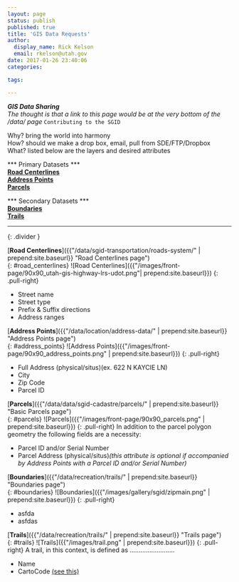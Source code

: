 ```yaml
---
layout: page
status: publish
published: true
title: 'GIS Data Requests'
author:
  display_name: Rick Kelson
  email: rkelson@utah.gov
date: 2017-01-26 23:40:06
categories:

tags:

---
```

***GIS Data Sharing***  
_The thought is that a link to this page would be at the very bottom of the /data/ page_ `Contributing to the SGID`  
 
Why? bring the world into harmony  
How? should we make a drop box, email, pull from SDE/FTP/Dropbox  
What? listed below are the layers and desired attributes

*** Primary Datasets ***  
[**Road Centerlines**](#road_centerlines)  
[**Address Points**](#address_points)  
[**Parcels**](#parcels)  

*** Secondary Datasets ***  
[**Boundaries**](#boundaries)  
[**Trails**](#trails)  

---
{: .divider }

[**Road Centerlines**]({{"/data/sgid-transportation/roads-system/" | prepend:site.baseurl}} "Road Centerlines page")  
{: #road_centerlines}
![Road Centerlines]({{"/images/front-page/90x90_utah-gis-highway-lrs-udot.png"| prepend:site.baseurl}})
{: .pull-right}
- Street name
- Street type
- Prefix & Suffix directions
- Address ranges

[**Address Points**]({{"/data/location/address-data/" | prepend:site.baseurl}} "Address Points page")  
{: #address_points}
![Address Points]({{"/images/front-page/90x90_address_points.png" | prepend:site.baseurl}})
{: .pull-right}
- Full Address (physical/situs)(ex. 622 N KAYCIE LN)
- City
- Zip Code
- Parcel ID

[**Parcels**]({{"/data/data/sgid-cadastre/parcels/" | prepend:site.baseurl}} "Basic Parcels page")  
{: #parcels}
![Parcels]({{"/images/front-page/90x90_parcels.png" | prepend:site.baseurl}})
{: .pull-right}
In addition to the parcel polygon geometry the following fields are a necessity:  
- Parcel ID and/or Serial Number
- Parcel Address (physical/situs)_(this attribute is optional if accompanied by Address Points with a Parcel ID and/or Serial Number)_

[**Boundaries**]({{"/data/recreation/trails/" | prepend:site.baseurl}} "Boundaries page")  
{: #boundaries}
![Boundaries]({{"/images/gallery/sgid/zipmain.png" | prepend:site.baseurl}})
{: .pull-right}
- asfda
- asfdas

[**Trails**]({{"/data/recreation/trails/" | prepend:site.baseurl}} "Trails page")  
{: #trails}
![Trails]({{"/images/trail.png" | prepend:site.baseurl}})
{: .pull-right}
A trail, in this context, is defined as .........................

- Name
- CartoCode [(see this)]({{}})
